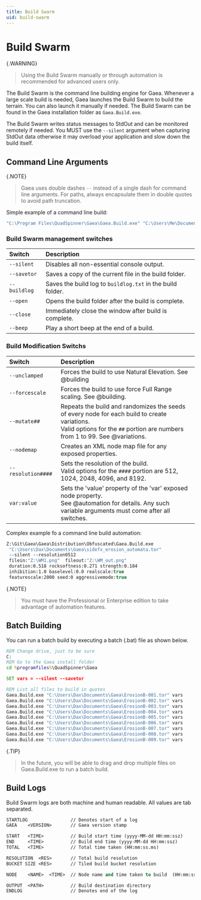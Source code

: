 ```yaml
---
title: Build Swarm
uid: build-swarm
---
```


# Build Swarm

{.WARNING}
> Using the Build Swarm manually or through automation is recommended for advanced users only.

The Build Swarm is the command line building engine for Gaea. Whenever a large scale build is needed, Gaea launches the Build Swarm to build the terrain. You can also launch it manually if needed. The Build Swarm can be found in the Gaea installation folder as `Gaea.Build.exe`.

The Build Swarm writes status messages to StdOut and can be monitored remotely if needed. You MUST use the `--silent` argument when capturing StdOut data otherwise it may overload your application and slow down the build itself.

## Command Line Arguments

{.NOTE}
> Gaea uses double dashes `--` instead of a single dash for command line arguments.
> For paths, always encapsulate them in double quotes to avoid path truncation.

Simple example of a command line build:
```vb
"C:\Program Files\QuadSpinner\Gaea\Gaea.Build.exe" "C:\Users\Me\Documents\Gaea\MyFile.tor" 
```

### Build Swarm management switches

| Switch       | Description                                                |
| :----------- | :--------------------------------------------------------- |
| `--silent`   | Disables all non-essential console output.                 |
| `--savetor`  | Saves a copy of the current file in the build folder.      |
| `--buildlog` | Saves the build log to `buildlog.txt` in the build folder. |
| `--open`     | Opens the build folder after the build is complete.        |
| `--close`    | Immediately close the window after build is complete.      |
| `--beep`     | Play a short beep at the end of a build.                   |

### Build Modification Switchs

| Switch             | Description                                                                                                                                                                      |
| :----------------- | :------------------------------------------------------------------------------------------------------------------------------------------------------------------------------- |
| `--unclamped`      | Forces the build to use Natural Elevation. See @building                                                                                                                         |
| `--forcescale`     | Forces the build to use force Full Range scaling. See @building.                                                                                                                 |
| `--mutate##`       | Repeats the build and randomizes the seeds of every node for each build to create variations. <br> Valid options for the `##` portion are numbers from 1 to 99. See @variations. |
| `--nodemap`        | Creates an XML node map file for any exposed properties.                                                                                                                         |
| `--resolution####` | Sets the resolution of the build. <br> Valid options for the `####` portion are 512, 1024, 2048, 4096, and 8192.                                                                 |
| `var:value`        | Sets the 'value' property of the 'var' exposed node property. <br> See @automation for details. Any such variable arguments must come after all switches.                        |

Complex example fo a command line build automation:
```vb
Z:\Git\Gaea\Gaea\Distribution\Obfuscated\Gaea.Build.exe 
 "C:\Users\Dax\Documents\Gaea\sidefx_erosion_automata.tor" 
 --silent --resolution0512 
 filein:"Z:\WM1.png"  fileout:"Z:\WM_out.png" 
 duration:0.518 rocksoftness:0.271 strength:0.184 
 inhibition:1.0 baselevel:0.0 realscale:true 
 featurescale:2000 seed:0 aggressivemode:true
```

{.NOTE}
> You must have the Professional or Enterprise edition to take advantage of automation features.

## Batch Building

You can run a batch build by executing a batch (.bat) file as shown below.

```bat
REM Change drive, just to be sure
C: 
REM Go to the Gaea install folder
cd %programfiles%\QuadSpinner\Gaea

SET vars = --silent --savetor

REM List all files to build in quotes
Gaea.Build.exe "C:\Users\Dax\Documents\Gaea\ErosionB-001.tor" vars
Gaea.Build.exe "C:\Users\Dax\Documents\Gaea\ErosionB-002.tor" vars
Gaea.Build.exe "C:\Users\Dax\Documents\Gaea\ErosionB-003.tor" vars
Gaea.Build.exe "C:\Users\Dax\Documents\Gaea\ErosionB-004.tor" vars
Gaea.Build.exe "C:\Users\Dax\Documents\Gaea\ErosionB-005.tor" vars
Gaea.Build.exe "C:\Users\Dax\Documents\Gaea\ErosionB-006.tor" vars
Gaea.Build.exe "C:\Users\Dax\Documents\Gaea\ErosionB-007.tor" vars
Gaea.Build.exe "C:\Users\Dax\Documents\Gaea\ErosionB-008.tor" vars
Gaea.Build.exe "C:\Users\Dax\Documents\Gaea\ErosionB-009.tor" vars
```

{.TIP} 
> In the future, you will be able to drag and drop multiple files on Gaea.Build.exe to run a batch build.

## Build Logs

Build Swarm logs are both machine and human readable. All values are tab separated.

```vb
STARTLOG                // Denotes start of a log
GAEA    <VERSION>       // Gaea version stamp

START   <TIME>          // Build start time (yyyy-MM-dd HH:mm:ssz)
END     <TIME>          // Build end time (yyyy-MM-dd HH:mm:ssz)
TOTAL   <TIME>          // Total time taken (HH:mm:ss.ms)

RESOLUTION  <RES>       // Total build resolution
BUCKET SIZE <RES>       // Tiled build bucket resolution

NODE    <NAME>  <TIME>  // Node name and time taken to build  (HH:mm:ss.ms)

OUTPUT  <PATH>          // Build destination directory
ENDLOG                  // Denotes end of the log
```
